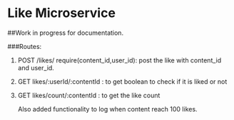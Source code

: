 # Like Microservice

##Work in progress for documentation.

###Routes:

1. POST /likes/  require(content_id,user_id): post the like with content_id and user_id.
2. GET likes/:userId/:contentId : to get boolean to check if it is liked or not
3. GET likes/count/:contentId  : to get the like count


   Also added functionality to log when content reach 100 likes. 
